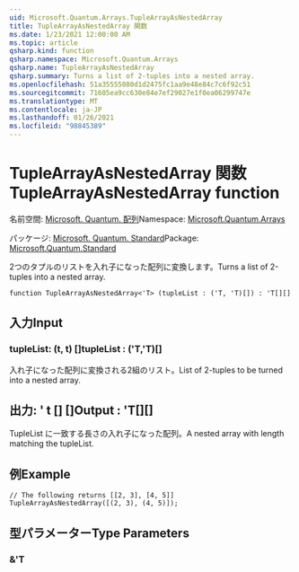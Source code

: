 ```yaml
---
uid: Microsoft.Quantum.Arrays.TupleArrayAsNestedArray
title: TupleArrayAsNestedArray 関数
ms.date: 1/23/2021 12:00:00 AM
ms.topic: article
qsharp.kind: function
qsharp.namespace: Microsoft.Quantum.Arrays
qsharp.name: TupleArrayAsNestedArray
qsharp.summary: Turns a list of 2-tuples into a nested array.
ms.openlocfilehash: 51a35555080d1d2475fc1aa9e48e84c7c6f92c51
ms.sourcegitcommit: 71605ea9cc630e84e7ef29027e1f0ea06299747e
ms.translationtype: MT
ms.contentlocale: ja-JP
ms.lasthandoff: 01/26/2021
ms.locfileid: "98845389"
---
```

# <a name="tuplearrayasnestedarray-function"></a><span data-ttu-id="47c2e-102">TupleArrayAsNestedArray 関数</span><span class="sxs-lookup"><span data-stu-id="47c2e-102">TupleArrayAsNestedArray function</span></span>

<span data-ttu-id="47c2e-103">名前空間: [Microsoft. Quantum. 配列](xref:Microsoft.Quantum.Arrays)</span><span class="sxs-lookup"><span data-stu-id="47c2e-103">Namespace: [Microsoft.Quantum.Arrays](xref:Microsoft.Quantum.Arrays)</span></span>

<span data-ttu-id="47c2e-104">パッケージ: [Microsoft. Quantum. Standard](https://nuget.org/packages/Microsoft.Quantum.Standard)</span><span class="sxs-lookup"><span data-stu-id="47c2e-104">Package: [Microsoft.Quantum.Standard](https://nuget.org/packages/Microsoft.Quantum.Standard)</span></span>


<span data-ttu-id="47c2e-105">2つのタプルのリストを入れ子になった配列に変換します。</span><span class="sxs-lookup"><span data-stu-id="47c2e-105">Turns a list of 2-tuples into a nested array.</span></span>

```qsharp
function TupleArrayAsNestedArray<'T> (tupleList : ('T, 'T)[]) : 'T[][]
```


## <a name="input"></a><span data-ttu-id="47c2e-106">入力</span><span class="sxs-lookup"><span data-stu-id="47c2e-106">Input</span></span>

### <a name="tuplelist--tt"></a><span data-ttu-id="47c2e-107">tupleList: (t, t) []</span><span class="sxs-lookup"><span data-stu-id="47c2e-107">tupleList : ('T,'T)[]</span></span>

<span data-ttu-id="47c2e-108">入れ子になった配列に変換される2組のリスト。</span><span class="sxs-lookup"><span data-stu-id="47c2e-108">List of 2-tuples to be turned into a nested array.</span></span>



## <a name="output--t"></a><span data-ttu-id="47c2e-109">出力: ' t [] []</span><span class="sxs-lookup"><span data-stu-id="47c2e-109">Output : 'T[][]</span></span>

<span data-ttu-id="47c2e-110">TupleList に一致する長さの入れ子になった配列。</span><span class="sxs-lookup"><span data-stu-id="47c2e-110">A nested array with length matching the tupleList.</span></span>

## <a name="example"></a><span data-ttu-id="47c2e-111">例</span><span class="sxs-lookup"><span data-stu-id="47c2e-111">Example</span></span>

```qsharp
// The following returns [[2, 3], [4, 5]]
TupleArrayAsNestedArray([(2, 3), (4, 5)]);
```

## <a name="type-parameters"></a><span data-ttu-id="47c2e-112">型パラメーター</span><span class="sxs-lookup"><span data-stu-id="47c2e-112">Type Parameters</span></span>

### <a name="t"></a><span data-ttu-id="47c2e-113">&</span><span class="sxs-lookup"><span data-stu-id="47c2e-113">'T</span></span>

